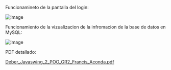 Funcionamineto de la pantalla del login: 


![image](https://github.com/Francis0023/deber_Java_swing/assets/150805817/f06fbbc7-fb99-4f30-a3d6-bf06c56949ad)


Funcionamiento de la vizualizacion de la infromacion de la base de datos en MySQL: 


![image](https://github.com/Francis0023/deber_Java_swing/assets/150805817/64813c2e-ee9e-4549-bbee-3564c67adc06)


PDF detallado: 

[Deber_Javaswing_2_POO_GR2_Francis_Aconda.pdf](https://github.com/Francis0023/deber_Java_swing/files/14092571/Deber_Javaswing_2_POO_GR2_Francis_Aconda.pdf)
